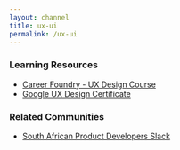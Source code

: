 ```yaml
---
layout: channel
title: ux-ui
permalink: /ux-ui
---
```


### Learning Resources

- [Career Foundry - UX Design Course](https://careerfoundry.com/en/courses/become-a-ux-designer/)
- [Google UX Design Certificate](https://grow.google/uxdesign/)

### Related Communities

- [South African Product Developers Slack](https://zapd.co.za/)
